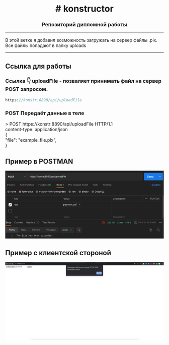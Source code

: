 <h1 align="center"># konstructor
<h3 align="center">Репозиторий дипломной работы</h3>
<hr>
В этой ветке я добавил возможность загружать на сервер файлы .plx. Все файлы попадают в папку uploads
<hr>

## Ссылка для работы
<h3>Ссылка 👇 uploadFile - позваляет принимать файл на сервер POST запросом.</h3>

```php
https://konstr:8890/api/uploadFile
```
<h3>POST Передаёт данные в теле</h3>
> POST https://konstr:8890/api/uploadFile HTTP/1.1
<br>content-type: application/json
<br>{
<br>"file": "example_file.plx",
<br>}

## Пример в POSTMAN

![Снимок экрана 2023-05-17 в 20.18.30.png](images%2F%D0%A1%D0%BD%D0%B8%D0%BC%D0%BE%D0%BA%20%D1%8D%D0%BA%D1%80%D0%B0%D0%BD%D0%B0%202023-05-17%20%D0%B2%2020.18.30.png)

## Пример с клиентской стороной

![Снимок экрана 2023-05-17 в 20.28.17.png](images%2F%D0%A1%D0%BD%D0%B8%D0%BC%D0%BE%D0%BA%20%D1%8D%D0%BA%D1%80%D0%B0%D0%BD%D0%B0%202023-05-17%20%D0%B2%2020.28.17.png)